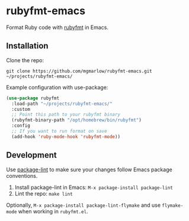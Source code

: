 # rubyfmt-emacs

Format Ruby code with [rubyfmt](https://github.com/penelopezone/rubyfmt) in Emacs.

## Installation

Clone the repo:

```
git clone https://github.com/mgmarlow/rubyfmt-emacs.git ~/projects/rubyfmt-emacs/
```

Example configuration with use-package:

```el
(use-package rubyfmt
  :load-path "~/projects/rubyfmt-emacs/"
  :custom
  ;; Point this path to your rubyfmt binary
  (rubyfmt-binary-path "/opt/homebrew/bin/rubyfmt")
  :config
  ;; If you want to run format on save
  (add-hook 'ruby-mode-hook 'rubyfmt-mode))
```

## Development

Use [package-lint](https://github.com/purcell/package-lint) to make sure your changes follow Emacs package conventions.

1. Install package-lint in Emacs: `M-x package-install package-lint`
2. Lint the repo: `make lint`

Optionally, `M-x package-install package-lint-flymake` and use `flymake-mode` when working in `rubyfmt.el`.
